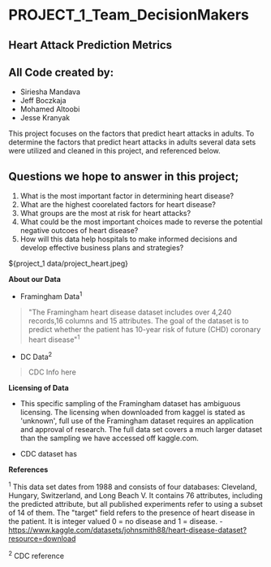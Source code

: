# PROJECT_1_Team_DecisionMakers
## Heart Attack Prediction Metrics

## **All Code created by:**
- Siriesha Mandava
- Jeff Boczkaja
- Mohamed Altoobi
- Jesse Kranyak


This project focuses on the factors that predict heart attacks in adults.  To determine the factors that predict heart attacks in adults several data sets were utilized and cleaned in this project, and referenced below.  

## Questions we hope to answer in this project;

1. What is the most important factor in determining heart disease?
2. What are the highest coorelated factors for heart disease?
3. What groups are the most at risk for heart attacks?
4. What could be the most important choices made to reverse the potential negative outcoes of heart disease?
5. How will this data help hospitals to make informed decisions and develop effective business plans and strategies?

${project_1 data/project_heart.jpeg}

**About our Data** 

* Framingham Data<sup>1</sup>

> "The Framingham heart disease dataset includes over 4,240 records,16 columns and 15 attributes. 
The goal of the dataset is to predict whether the patient has 10-year risk of future (CHD) coronary heart disease"<sup>1</sup>

* DC Data<sup>2</sup>

> CDC Info here

**Licensing of Data**

* This specific sampling of the Framingham dataset has ambiguous licensing. The licensing when downloaded from kaggel is stated as 'unknown', full use of the Framingham dataset requires an application and approval of research.  The full data set covers a much larger dataset than the sampling we have accessed off kaggle.com.

* CDC dataset has 

**References**

<sup>1</sup> This data set dates from 1988 and consists of four databases: Cleveland, Hungary, Switzerland, and Long Beach V. It contains 76 attributes, including the predicted attribute, but all published experiments refer to using a subset of 14 of them. The "target" field refers to the presence of heart disease in the patient. It is integer valued 0 = no disease and 1 = disease.
  -https://www.kaggle.com/datasets/johnsmith88/heart-disease-dataset?resource=download

<sup>2</sup> CDC reference
